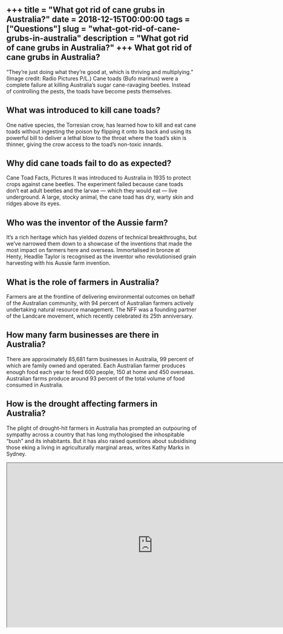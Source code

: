 +++
title = "What got rid of cane grubs in Australia?"
date = 2018-12-15T00:00:00
tags = ["Questions"]
slug = "what-got-rid-of-cane-grubs-in-australia"
description = "What got rid of cane grubs in Australia?"
+++
What got rid of cane grubs in Australia?
----------------------------------------

“They’re just doing what they’re good at, which is thriving and multiplying.” (Image credit: Radio Pictures P/L.) Cane toads (Bufo marinus) were a complete failure at killing Australia’s sugar cane-ravaging beetles. Instead of controlling the pests, the toads have become pests themselves.

What was introduced to kill cane toads?
---------------------------------------

One native species, the Torresian crow, has learned how to kill and eat cane toads without ingesting the poison by flipping it onto its back and using its powerful bill to deliver a lethal blow to the throat where the toad’s skin is thinner, giving the crow access to the toad’s non-toxic innards.

Why did cane toads fail to do as expected?
------------------------------------------

Cane Toad Facts, Pictures It was introduced to Australia in 1935 to protect crops against cane beetles. The experiment failed because cane toads don’t eat adult beetles and the larvae — which they would eat — live underground. A large, stocky animal, the cane toad has dry, warty skin and ridges above its eyes.

Who was the inventor of the Aussie farm?
----------------------------------------

It’s a rich heritage which has yielded dozens of technical breakthroughs, but we’ve narrowed them down to a showcase of the inventions that made the most impact on farmers here and overseas. Immortalised in bronze at Henty, Headlie Taylor is recognised as the inventor who revolutionised grain harvesting with his Aussie farm invention.

What is the role of farmers in Australia?
-----------------------------------------

Farmers are at the frontline of delivering environmental outcomes on behalf of the Australian community, with 94 percent of Australian farmers actively undertaking natural resource management. The NFF was a founding partner of the Landcare movement, which recently celebrated its 25th anniversary.

How many farm businesses are there in Australia?
------------------------------------------------

There are approximately 85,681 farm businesses in Australia, 99 percent of which are family owned and operated. Each Australian farmer produces enough food each year to feed 600 people, 150 at home and 450 overseas. Australian farms produce around 93 percent of the total volume of food consumed in Australia.

How is the drought affecting farmers in Australia?
--------------------------------------------------

The plight of drought-hit farmers in Australia has prompted an outpouring of sympathy across a country that has long mythologised the inhospitable “bush” and its inhabitants. But it has also raised questions about subsidising those eking a living in agriculturally marginal areas, writes Kathy Marks in Sydney.

<iframe allow="accelerometer; autoplay; clipboard-write; encrypted-media; gyroscope; picture-in-picture" allowfullscreen="" class="__youtube_prefs__  epyt-is-override  no-lazyload" data-no-lazy="1" data-origheight="433" data-origwidth="770" data-skipgform_ajax_framebjll="" height="433" id="_ytid_99212" loading="lazy" src="https://www.youtube.com/embed/cIbRdZ9x7Q4?enablejsapi=1&autoplay=0&cc_load_policy=0&cc_lang_pref=&iv_load_policy=1&loop=0&modestbranding=0&rel=1&fs=1&playsinline=0&autohide=2&theme=dark&color=red&controls=1&" title="YouTube player" width="770"></iframe>
